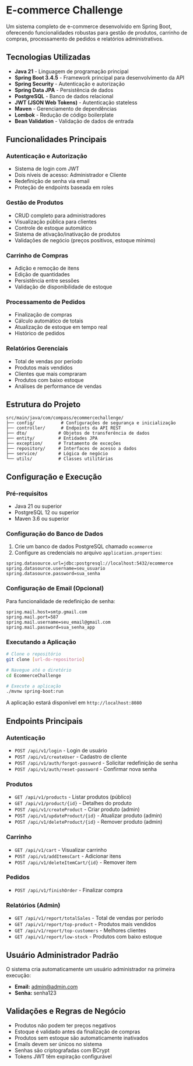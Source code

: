 # E-commerce Challenge

Um sistema completo de e-commerce desenvolvido em Spring Boot, oferecendo funcionalidades robustas para gestão de produtos, carrinho de compras, processamento de pedidos e relatórios administrativos.

## Tecnologias Utilizadas

- **Java 21** - Linguagem de programação principal
- **Spring Boot 3.4.5** - Framework principal para desenvolvimento da API
- **Spring Security** - Autenticação e autorização
- **Spring Data JPA** - Persistência de dados
- **PostgreSQL** - Banco de dados relacional
- **JWT (JSON Web Tokens)** - Autenticação stateless
- **Maven** - Gerenciamento de dependências
- **Lombok** - Redução de código boilerplate
- **Bean Validation** - Validação de dados de entrada

## Funcionalidades Principais

### Autenticação e Autorização
- Sistema de login com JWT
- Dois níveis de acesso: Administrador e Cliente
- Redefinição de senha via email
- Proteção de endpoints baseada em roles

### Gestão de Produtos
- CRUD completo para administradores
- Visualização pública para clientes
- Controle de estoque automático
- Sistema de ativação/inativação de produtos
- Validações de negócio (preços positivos, estoque mínimo)

### Carrinho de Compras
- Adição e remoção de itens
- Edição de quantidades
- Persistência entre sessões
- Validação de disponibilidade de estoque

### Processamento de Pedidos
- Finalização de compras
- Cálculo automático de totais
- Atualização de estoque em tempo real
- Histórico de pedidos

### Relatórios Gerenciais
- Total de vendas por período
- Produtos mais vendidos
- Clientes que mais compraram
- Produtos com baixo estoque
- Análises de performance de vendas

## Estrutura do Projeto

```
src/main/java/com/compass/ecommercechallenge/
├── config/          # Configurações de segurança e inicialização
├── controller/      # Endpoints da API REST
├── dto/            # Objetos de transferência de dados
├── entity/         # Entidades JPA
├── exception/      # Tratamento de exceções
├── repository/     # Interfaces de acesso a dados
├── service/        # Lógica de negócio
└── utils/          # Classes utilitárias
```

## Configuração e Execução

### Pré-requisitos
- Java 21 ou superior
- PostgreSQL 12 ou superior
- Maven 3.6 ou superior

### Configuração do Banco de Dados
1. Crie um banco de dados PostgreSQL chamado `ecommerce`
2. Configure as credenciais no arquivo `application.properties`:

```properties
spring.datasource.url=jdbc:postgresql://localhost:5432/ecommerce
spring.datasource.username=seu_usuario
spring.datasource.password=sua_senha
```

### Configuração de Email (Opcional)
Para funcionalidade de redefinição de senha:

```properties
spring.mail.host=smtp.gmail.com
spring.mail.port=587
spring.mail.username=seu_email@gmail.com
spring.mail.password=sua_senha_app
```

### Executando a Aplicação

```bash
# Clone o repositório
git clone [url-do-repositorio]

# Navegue até o diretório
cd EcommerceChallenge

# Execute a aplicação
./mvnw spring-boot:run
```

A aplicação estará disponível em `http://localhost:8080`

## Endpoints Principais

### Autenticação
- `POST /api/v1/login` - Login de usuário
- `POST /api/v1/createUser` - Cadastro de cliente
- `POST /api/v1/auth/forgot-password` - Solicitar redefinição de senha
- `POST /api/v1/auth/reset-password` - Confirmar nova senha

### Produtos
- `GET /api/v1/products` - Listar produtos (público)
- `GET /api/v1/product/{id}` - Detalhes do produto
- `POST /api/v1/createProduct` - Criar produto (admin)
- `POST /api/v1/updateProduct/{id}` - Atualizar produto (admin)
- `POST /api/v1/deleteProduct/{id}` - Remover produto (admin)

### Carrinho
- `GET /api/v1/cart` - Visualizar carrinho
- `POST /api/v1/addItemsCart` - Adicionar itens
- `POST /api/v1/deleteItemCart/{id}` - Remover item

### Pedidos
- `POST /api/v1/finishOrder` - Finalizar compra

### Relatórios (Admin)
- `GET /api/v1/report/totalSales` - Total de vendas por período
- `GET /api/v1/report/top-product` - Produtos mais vendidos
- `GET /api/v1/report/top-customers` - Melhores clientes
- `GET /api/v1/report/low-stock` - Produtos com baixo estoque

## Usuário Administrador Padrão

O sistema cria automaticamente um usuário administrador na primeira execução:

- **Email:** admin@admin.com
- **Senha:** senha123

## Validações e Regras de Negócio

- Produtos não podem ter preços negativos
- Estoque é validado antes da finalização de compras
- Produtos sem estoque são automaticamente inativados
- Emails devem ser únicos no sistema
- Senhas são criptografadas com BCrypt
- Tokens JWT têm expiração configurável